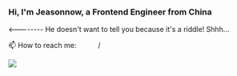 ### Hi, I'm Jeasonnow, a Frontend Engineer from China

<html>
  <table style="display: flex; flex-direction: row;">
    <div style="flex: 1;">
      <p><-------- He doesn't want to tell you because it's a riddle! Shhh...</p>
      <p> 📫 How to reach me: <a style="color: transparent" href="mailto:santree122@gmail.com">gmail</a> / <a style="color: transparent" href="https://t.me/santree122">telegram</a></p>
    </div>
    <div style="flex: 1;"> 
      <picture>
        <source
          srcset="https://github-readme-stats.vercel.app/api?username=jeasonnow&show_icons=true&theme=dark"
          media="(prefers-color-scheme: dark)"
        />
        <source
          srcset="https://github-readme-stats.vercel.app/api?username=jeasonnow&show_icons=true"
          media="(prefers-color-scheme: light), (prefers-color-scheme: no-preference)"
        />
        <img src="https://github-readme-stats.vercel.app/api?username=jeasonnow&show_icons=true" />
      </picture>
    </div>
  </div>
</html>

